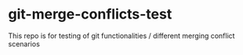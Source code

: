 # git-merge-conflicts-test
This repo is for testing of git functionalities / different merging conflict scenarios
